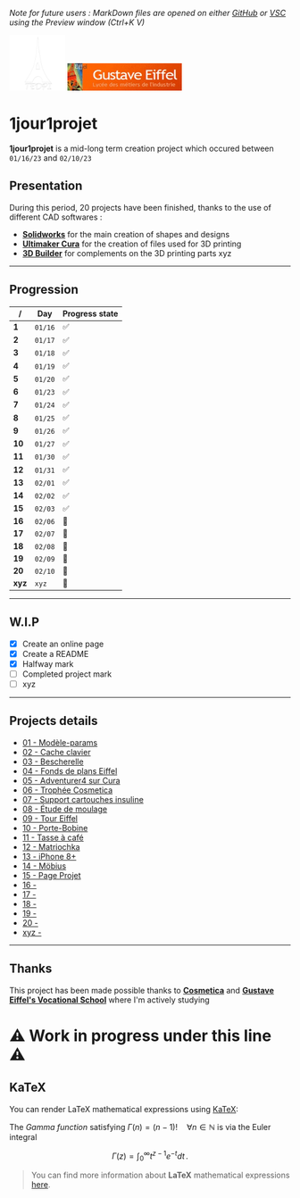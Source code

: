 *Note for future users : MarkDown files are opened on either [GitHub](https://github.com/) or [VSC](https://github.com/Microsoft/vscode/) using the Preview window (Ctrl+K V)*

<img src="TEDPI-logo.png" width="100" height="100"> <img src="Logo Eiffel.jpg" width="205">

# 1jour1projet

**1jour1projet** is a mid-long term creation project which occured between `01/16/23` and `02/10/23`


## Presentation

During this period, 20 projects have been finished, thanks to the use of different CAD softwares :

 - **[Solidworks](https://www.solidworks.com/)** for the main creation of shapes and designs
 - **[Ultimaker Cura](https://github.com/Ultimaker/Cura)** for the creation of files used for 3D printing
 - **[3D Builder](https://apps.microsoft.com/store/detail/3d-builder/9WZDNCRFJ3T6?)** for complements on the 3D printing parts
xyz
---

## Progression

|/|Day|Progress state|
|--|--|--|
|**1**|`01/16`|✅|
|**2**|`01/17`|✅|
|**3**|`01/18`|✅|
|**4**|`01/19`|✅|
|**5**|`01/20`|✅|
|**6**|`01/23`|✅|
|**7**|`01/24`|✅|
|**8**|`01/25`|✅|
|**9**|`01/26`|✅|
|**10**|`01/27`|✅|
|**11**|`01/30`|✅|
|**12**|`01/31`|✅|
|**13**|`02/01`|✅|
|**14**|`02/02`|✅|
|**15**|`02/03`|✅|
|**16**|`02/06`|🔄|
|**17**|`02/07`|🔄|
|**18**|`02/08`|🔄|
|**19**|`02/09`|🔄|
|**20**|`02/10`|🔄|
|**xyz**|`xyz`|🛫|

---

## W.I.P

 - [x] Create an online page
 - [x] Create a README
 - [x] Halfway mark
 - [ ] Completed project mark
 - [ ] xyz

---

## Projects details

- [01 - Modèle-params](https://github.com/craftish37/1jour1projet/tree/main/01%20-%20Mod%C3%A8le-params/)
- [02 - Cache clavier](https://github.com/craftish37/1jour1projet/tree/main/02%20-%20Cache%20clavier/)
- [03 - Bescherelle](https://github.com/craftish37/1jour1projet/tree/main/03%20-%20Bescherelle/)
- [04 - Fonds de plans Eiffel](https://github.com/craftish37/1jour1projet/tree/main/04%20-%20Fonds%20de%20plans%20Eiffel/)
- [05 - Adventurer4 sur Cura](https://github.com/craftish37/1jour1projet/tree/main/05%20-%20Adventurer4%20sur%20Cura)
- [06 - Trophée Cosmetica](https://github.com/craftish37/1jour1projet/tree/main/06%20-%20Troph%C3%A9e%20Cosmetica)
- [07 - Support cartouches insuline](https://github.com/craftish37/1jour1projet/tree/main/07%20-%20Support%20cartouches%20insuline)
- [08 - Étude de moulage](https://github.com/craftish37/1jour1projet/tree/main/08%20-%20%C3%89tude%20de%20moulage)
- [09 - Tour Eiffel](https://github.com/craftish37/1jour1projet/tree/main/09%20-%20Tour%20Eiffel)
- [10 - Porte-Bobine](https://github.com/craftish37/1jour1projet/tree/main/10%20-%20Porte-Bobine)
- [11 - Tasse à café](https://github.com/craftish37/1jour1projet/tree/main/11%20-%20Tasse%20%C3%A0%20caf%C3%A9/)
- [12 - Matriochka](https://github.com/craftish37/1jour1projet/tree/main/12%20-%20Matriochka)
- [13 - iPhone 8+](https://github.com/craftish37/1jour1projet/tree/main/13%20-%20iPhone%208%2B)
- [14 - Möbius](https://github.com/craftish37/1jour1projet/tree/main/14%20-%20M%C3%B6bius/)
- [15 - Page Projet](https://github.com/craftish37/1jour1projet/tree/main/15%20-%20Page%20Projet)
- [16 - ]()
- [17 - ]()
- [18 - ]()
- [19 - ]()
- [20 - ]()
- [xyz - ]()

---

## Thanks

This project has been made possible thanks to **[Cosmetica](https://cosmetica.cc/)** and **[Gustave Eiffel's Vocational School](https://www.lycee-eiffel-tours.eu/)** where I'm actively studying

# ⚠ Work in progress under this line ⚠

## KaTeX

You can render LaTeX mathematical expressions using [KaTeX](https://khan.github.io/KaTeX/):

The *Gamma function* satisfying $\Gamma(n) = (n-1)!\quad\forall n\in\mathbb N$ is via the Euler integral

$$
\Gamma(z) = \int_0^\infty t^{z-1}e^{-t}dt\,.
$$

> You can find more information about **LaTeX** mathematical expressions [here](http://meta.math.stackexchange.com/questions/5020/mathjax-basic-tutorial-and-quick-reference).

